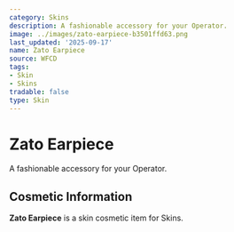 ```yaml
---
category: Skins
description: A fashionable accessory for your Operator.
image: ../images/zato-earpiece-b3501ffd63.png
last_updated: '2025-09-17'
name: Zato Earpiece
source: WFCD
tags:
- Skin
- Skins
tradable: false
type: Skin
---
```


# Zato Earpiece

A fashionable accessory for your Operator.

## Cosmetic Information

**Zato Earpiece** is a skin cosmetic item for Skins.

